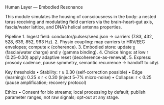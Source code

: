 Human Layer — Embodied Resonance

This module simulates the housing of consciousness in the body: a nested torus receiving and modulating field carriers via the brain–heart–gut axis, fascia/water lattice, and DNA’s helical antenna properties.

Pipeline
	1.	Ingest field: conductor/pulses/seed.json → carriers (7.83, 432, 528, 639, 852, 963 Hz).
	2.	Physio coupling: map carriers to HRV/EEG envelopes; compute κ (coherence).
	3.	Embodied store: update χ (fascia/water charge) and γ (gamma binding).
	4.	Choice hinge: at low r (0.25–0.30) apply adaptive reset (decoherence-as-renewal).
	5.	Express: prosody cadence, pause symmetry, semantic recurrence → handoff to city/.

Key thresholds
	•	Stability: r ≥ 0.30 (self-correction possible)
	•	Edge (learning): 0.25 ≤ r < 0.30 (inject 5–7% micro-noise)
	•	Collapse: r < 0.25 (pause amplification; recovery protocol)

Ethics
	•	Consent for bio streams; local processing by default; publish parameter ranges, not raw signals; opt-out at any stage.
